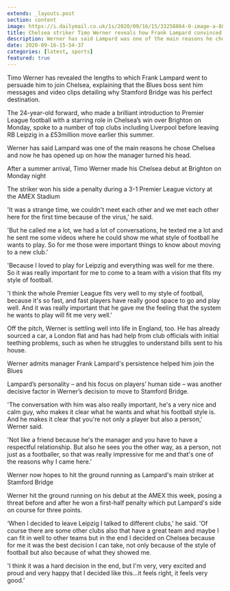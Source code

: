 ```yaml
---
extends: _layouts.post
section: content
image: https://i.dailymail.co.uk/1s/2020/09/16/15/33258864-0-image-a-88_1600267622100.jpg 
title: Chelsea striker Timo Werner reveals how Frank Lampard convinced him to join the Blues 
description: Werner has said Lampard was one of the main reasons he chose to join Chelsea this summer and now he has opened up on how the manager turned his head. 
date: 2020-09-16-15-54-37 
categories: [latest, sports] 
featured: true 
--- 
```

Timo Werner has revealed the lengths to which Frank Lampard went to persuade him to join Chelsea, explaining that the Blues boss sent him messages and video clips detailing why Stamford Bridge was his perfect destination.

The 24-year-old forward, who made a brilliant introduction to Premier League football with a starring role in Chelsea’s win over Brighton on Monday, spoke to a number of top clubs including Liverpool before leaving RB Leipzig in a £53million move earlier this summer.

Werner has said Lampard was one of the main reasons he chose Chelsea and now he has opened up on how the manager turned his head.

After a summer arrival, Timo Werner made his Chelsea debut at Brighton on Monday night

The striker won his side a penalty during a 3-1 Premier League victory at the AMEX Stadium

'It was a strange time, we couldn't meet each other and we met each other here for the first time because of the virus,' he said.

'But he called me a lot, we had a lot of conversations, he texted me a lot and he sent me some videos where he could show me what style of football he wants to play. So for me those were important things to know about moving to a new club.'

'Because I loved to play for Leipzig and everything was well for me there. So it was really important for me to come to a team with a vision that fits my style of football.

'I think the whole Premier League fits very well to my style of football, because it's so fast, and fast players have really good space to go and play well. And it was really important that he gave me the feeling that the system he wants to play will fit me very well.'

Off the pitch, Werner is settling well into life in England, too. He has already sourced a car, a London flat and has had help from club officials with initial teething problems, such as when he struggles to understand bills sent to his house.

Werner admits manager Frank Lampard's persistence helped him join the Blues

Lampard’s personality – and his focus on players’ human side – was another decisive factor in Werner’s decision to move to Stamford Bridge.

'The conversation with him was also really important, he's a very nice and calm guy, who makes it clear what he wants and what his football style is. And he makes it clear that you're not only a player but also a person,' Werner said.

'Not like a friend because he's the manager and you have to have a respectful relationship. But also he sees you the other way, as a person, not just as a footballer, so that was really impressive for me and that's one of the reasons why I came here.'

Werner now hopes to hit the ground running as Lampard's main striker at Stamford Bridge

Werner hit the ground running on his debut at the AMEX this week, posing a threat before and after he won a first-half penalty which put Lampard's side on course for three points.

‘When I decided to leave Leipzig I talked to different clubs,' he said. 'Of course there are some other clubs also that have a great team and maybe I can fit in well to other teams but in the end I decided on Chelsea because for me it was the best decision I can take, not only because of the style of football but also because of what they showed me.

'I think it was a hard decision in the end, but I'm very, very excited and proud and very happy that I decided like this…it feels right, it feels very good.’

